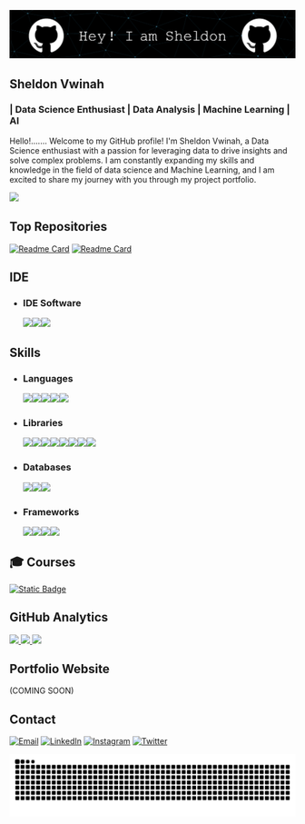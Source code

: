 
![](https://github.com/donkshel/donkshel/blob/main/donk-header-image.png)
## Sheldon Vwinah
### | Data Science Enthusiast | Data Analysis | Machine Learning | AI

Hello!.......
Welcome to my GitHub profile! I'm Sheldon Vwinah, a Data Science enthusiast with a passion for leveraging data to drive insights and solve complex problems. I am constantly expanding my skills and knowledge in the field of data science and Machine Learning, and I am excited to share my journey with you through my project portfolio.

[![](https://github-profile-summary-cards.vercel.app/api/cards/profile-details?username=donkshel&theme=dark)](https://github.com/donkshel)

## Top Repositories
[![Readme Card](https://github-readme-stats.vercel.app/api/pin/?username=donkshel&theme=dark&hide_border=true&repo=Data-Science-Projects)](https://github.com/donkshel/Data-Science-Projects) [![Readme Card](https://github-readme-stats.vercel.app/api/pin/?username=donkshel&theme=dark&hide_border=true&repo=Credit_card_fraud_detection_model
)](https://github.com/donkshel/Credit_card_fraud_detection_model
)

## IDE
- ### IDE Software
   [![](https://img.shields.io/badge/Python-FFD43B?style=for-the-badge&logo=python&logoColor=blue)![](https://img.shields.io/badge/Colab-F9AB00?style=for-the-badge&logo=googlecolab&color=525252)![](https://img.shields.io/badge/VSCode-0078D4?style=for-the-badge&logo=visual%20studio%20code&logoColor=white)](https://github.com/donkshel)

## Skills
- ### Languages  
  [![](https://img.shields.io/badge/Python-FFD43B?style=for-the-badge&logo=python&logoColor=blue)![](https://img.shields.io/badge/C++-00599C?style=for-the-badge&logo=c%2B%2B&logoColor=white)![](https://img.shields.io/badge/HTML5-E34F26?style=for-the-badge&logo=html5&logoColor=white)![](https://img.shields.io/badge/R-276DC3?style=for-the-badge&logo=r&logoColor=white)![](https://img.shields.io/badge/JavaScript-323330?style=for-the-badge&logo=javascript&logoColor=F7DF1E)  
](https://github.com/donkshel)

- ### Libraries
  [![](https://img.shields.io/badge/Jupyter-F37626.svg?&style=for-the-badge&logo=Jupyter&logoColor=white)![](https://img.shields.io/badge/Numpy-777BB4?style=for-the-badge&logo=numpy&logoColor=white)![](https://img.shields.io/badge/Pandas-2C2D72?style=for-the-badge&logo=pandas&logoColor=white)![](https://img.shields.io/badge/scikit_learn-F7931E?style=for-the-badge&logo=scikit-learn&logoColor=white)![](https://img.shields.io/badge/SciPy-654FF0?style=for-the-badge&logo=SciPy&logoColor=white)![](https://img.shields.io/badge/Streamlit-FF4B4B?style=for-the-badge&logo=Streamlit&logoColor=white)![](https://img.shields.io/badge/TensorFlow-FF6F00?style=for-the-badge&logo=TensorFlow&logoColor=white)![](https://img.shields.io/badge/Node%20js-339933?style=for-the-badge&logo=nodedotjs&logoColor=white)](https://github.com/donkshel)
  
- ### Databases
  [![](https://img.shields.io/badge/Microsoft%20SQL%20Server-CC2927?style=for-the-badge&logo=microsoft%20sql%20server&logoColor=white)![](https://img.shields.io/badge/MySQL-005C84?style=for-the-badge&logo=mysql&logoColor=white)![](https://img.shields.io/badge/Oracle-F80000?style=for-the-badge&logo=Oracle&logoColor=white)](https://github.com/donkshel)
  
- ### Frameworks
     [![](https://img.shields.io/badge/Express%20js-000000?style=for-the-badge&logo=express&logoColor=white)![](https://img.shields.io/badge/GitHub%20Pages-222222?style=for-the-badge&logo=GitHub%20Pages&logoColor=white)![](https://img.shields.io/badge/next%20js-000000?style=for-the-badge&logo=nextdotjs&logoColor=white)![](https://img.shields.io/badge/React-20232A?style=for-the-badge&logo=react&logoColor=61DAFB)](https://github.com/donkshel)

## 🎓 Courses 
[![Static Badge](https://img.shields.io/badge/BSC%20DATA%20SCIENCE-🎓%20Degree-blue?style=flat&color=blue)]()
 

## GitHub Analytics
[<img height="180em" src="https://github-readme-stats-eight-theta.vercel.app/api?username=donkshel&show_icons=true&theme=dark&hide_border=true&include_all_commits=true&count_private=true"/> <img height="180em" src="https://github-readme-stats.vercel.app/api/top-langs/?username=donkshel&layout=compact&theme=dark&hide_border=true"/> ![](http://github-profile-summary-cards.vercel.app/api/cards/productive-time?username=donkshel&show_icons=true&theme=dark&utcOffset=8)](https://github.com/donkshel)

## Portfolio Website
(COMING SOON)

## Contact
[![Email](https://img.shields.io/badge/Gmail-D14836?style=for-the-badge&logo=gmail&logoColor=white)](mailto:sheldonkenyani@gmail.com) [![LinkedIn](https://img.shields.io/badge/LinkedIn-0077B5?style=for-the-badge&logo=linkedin&logoColor=white)](https://www.linkedin.com/in/sheldon-vwinah-07a776324/) [![Instagram](https://img.shields.io/badge/Instagram-E4405F?style=for-the-badge&logo=instagram&logoColor=white)](https://www.instagram.com/donshel_02/) [![Twitter](https://img.shields.io/badge/Twitter-1DA1F2?style=for-the-badge&logo=twitter&logoColor=white)](https://twitter.com/_)

![Snake animation](https://github.com/SUKHMAN-SINGH-1612/SUKHMAN-SINGH-1612/blob/main/assets/github-contribution-grid-snake.svg)
<!---
SUKHMAN-SINGH-1612/SUKHMAN-SINGH-1612 is a ✨ special ✨ repository because its `README.md` (this file) appears on your GitHub profile.
You can click the Preview link to take a look at your changes.
--->
